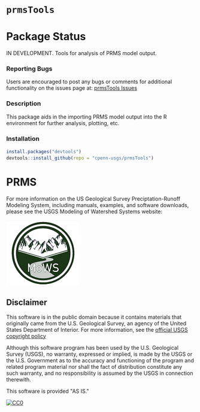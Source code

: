 `prmsTools`
===========
# Package Status
IN DEVELOPMENT. Tools for analysis of PRMS model output.
### Reporting Bugs
Users are encouraged to post any bugs or comments for additional functionality on the issues page at:
[prmsTools Issues](https://github.com/cpenn-usgs/prmsTools/issues)

### Description
This package aids in the importing PRMS model output into the R environment for further analysis, plotting, etc.

### Installation
```R
install.packages("devtools")
devtools::install_github(repo = "cpenn-usgs/prmsTools")
```
# PRMS
For more information on the US Geological Survey Preciptation-Runoff Modeling System,
including manuals, examples, and software downloads, please see the USGS Modeling of Watershed Systems website:

![USGS MoWS](vignettes/mows.png)

## Disclaimer
This software is in the public domain because it contains materials that originally came from the U.S. Geological Survey, an agency of the United States Department of Interior. For more information, see the [official USGS copyright policy](https://www2.usgs.gov/visual-id/credit_usgs.html#copyright)

Although this software program has been used by the U.S. Geological Survey (USGS), no warranty, expressed or implied, is made by the USGS or the U.S. Government as to the accuracy and functioning of the program and related program material nor shall the fact of distribution constitute any such warranty, and no responsibility is assumed by the USGS in connection therewith.

This software is provided "AS IS."

 [![CC0](http://i.creativecommons.org/p/zero/1.0/88x31.png)](http://creativecommons.org/publicdomain/zero/1.0/)
 